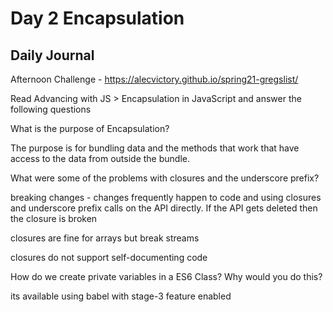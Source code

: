 # Day 2 Encapsulation

## Daily Journal

Afternoon Challenge - https://alecvictory.github.io/spring21-gregslist/

Read Advancing with JS > Encapsulation in JavaScript and answer the following questions

What is the purpose of Encapsulation?

The purpose is for bundling data and the methods that work that have access to the data from outside the bundle.

What were some of the problems with closures and the underscore prefix?

breaking changes - 
changes frequently happen to code and using closures and underscore prefix calls on the API directly. If the API gets deleted then the closure is broken

closures are fine for arrays but break streams

closures do not support self-documenting code

How do we create private variables in a ES6 Class? Why would you do this?

its available using babel with stage-3 feature enabled